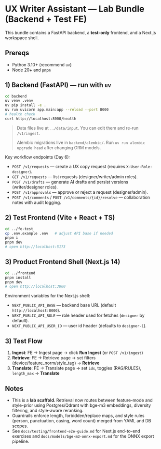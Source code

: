 # UX Writer Assistant — Lab Bundle (Backend + Test FE)

This bundle contains a FastAPI backend, a **test-only** frontend, and a Next.js workspace shell.

## Prereqs
- Python 3.10+ (recommend `uv`)
- Node 20+ and `pnpm`

## 1) Backend (FastAPI) — run with `uv`
```bash
cd backend
uv venv .venv
uv pip install -e .
uv run uvicorn app.main:app --reload --port 8000
# health check
curl http://localhost:8000/health
```

> Data files live at `../data/input`. You can edit them and re-run `/v1/ingest`.
>
> Alembic migrations live in `backend/alembic/`. Run `uv run alembic upgrade head` after changing ORM models.

Key workflow endpoints (Day 6):

- `POST /v1/requests` — create a UX copy request (requires `X-User-Role: designer`).
- `GET /v1/requests` — list requests (designer/writer/admin roles).
- `POST /v1/drafts` — generate AI drafts and persist versions (writer/designer roles).
- `POST /v1/approvals` — approve or reject a request (designer/admin).
- `POST /v1/comments` / `POST /v1/comments/{id}/resolve` — collaboration notes with audit logging.

## 2) Test Frontend (Vite + React + TS)
```bash
cd ../fe-test
cp .env.example .env   # adjust API base if needed
pnpm i
pnpm dev
# open http://localhost:5173
```

## 3) Product Frontend Shell (Next.js 14)
```bash
cd ../frontend
pnpm install
pnpm dev
# open http://localhost:3000
```

Environment variables for the Next.js shell:

- `NEXT_PUBLIC_API_BASE` — backend base URL (default `http://localhost:8000`).
- `NEXT_PUBLIC_API_ROLE` — role header used for fetches (`designer` by default).
- `NEXT_PUBLIC_API_USER_ID` — user id header (defaults to `designer-1`).

## 3) Test Flow
1. **Ingest**: FE → Ingest page → click **Run Ingest** (or `POST /v1/ingest`)
2. **Retrieve**: FE → Retrieve page → set filters (device/feature_norm/style_tag) → **Retrieve**
3. **Translate**: FE → Translate page → set `ids`, toggles (RAG/RULES), `length_max` → **Translate**

## Notes
- This is a **lab scaffold**. Retrieval now routes between feature-mode and style-prior using Postgres/Qdrant with bge-m3 embeddings, diversity filtering, and style-aware reranking.
- Guardrails enforce length, forbidden/replace maps, and style rules (person, punctuation, casing, word count) merged from YAML and DB scopes.
- See `docs/testing/frontend-e2e-guide.md` for Next.js end-to-end exercises and `docs/models/bge-m3-onnx-export.md` for the ONNX export pipeline.
